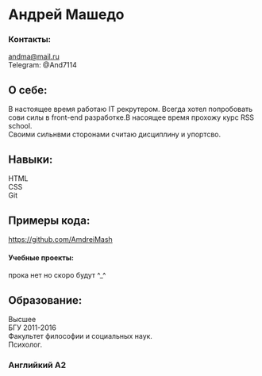 # Андрей Mашедо
### Контакты:  
andma@mail.ru  
Telegram: @And7114
## О себе:  
В настоящее время работаю IT рекрутером. Всегда хотел попробовать сови силы в front-end разработке.В насоящее время прохожу курс RSS school.  
Своими сильнвми сторонами считаю дисциплину и упортсво.

## Навыки:
 HTML  
 CSS  
 Git  
 
## Примеры кода:
 https://github.com/AmdreiMash


#### Учебные проекты:
 прока нет но скоро будут ^_^ 

## Образование:  
 Высшее  
 БГУ 2011-2016  
 Факультет философии и социальных наук.  
 Психолог.

### Английкий A2
